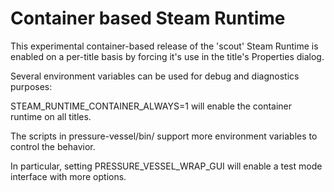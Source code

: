 Container based Steam Runtime
=============================

This experimental container-based release of the 'scout' Steam Runtime is enabled on a per-title basis by forcing it's use in the title's Properties dialog.

Several environment variables can be used for debug and diagnostics purposes:

STEAM_RUNTIME_CONTAINER_ALWAYS=1 will enable the container runtime on all titles.

The scripts in pressure-vessel/bin/ support more environment variables to control the behavior.

In particular, setting PRESSURE_VESSEL_WRAP_GUI will enable a test mode interface with more options.
